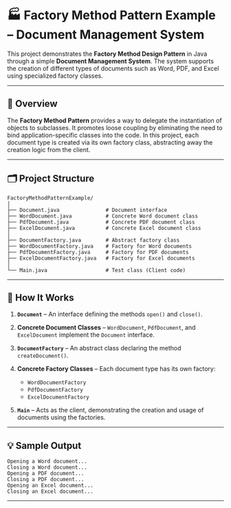 
# 🏭 Factory Method Pattern Example – Document Management System

This project demonstrates the **Factory Method Design Pattern** in Java through a simple **Document Management System**. The system supports the creation of different types of documents such as Word, PDF, and Excel using specialized factory classes.

---

## 📌 Overview

The **Factory Method Pattern** provides a way to delegate the instantiation of objects to subclasses. It promotes loose coupling by eliminating the need to bind application-specific classes into the code. In this project, each document type is created via its own factory class, abstracting away the creation logic from the client.

---

## 🗂 Project Structure

```
FactoryMethodPatternExample/
│
├── Document.java               # Document interface
├── WordDocument.java           # Concrete Word document class
├── PdfDocument.java            # Concrete PDF document class
├── ExcelDocument.java          # Concrete Excel document class
│
├── DocumentFactory.java        # Abstract factory class
├── WordDocumentFactory.java    # Factory for Word documents
├── PdfDocumentFactory.java     # Factory for PDF documents
├── ExcelDocumentFactory.java   # Factory for Excel documents
│
└── Main.java                   # Test class (Client code)
```

---

## 🚀 How It Works

1. **`Document`** – An interface defining the methods `open()` and `close()`.
2. **Concrete Document Classes** – `WordDocument`, `PdfDocument`, and `ExcelDocument` implement the `Document` interface.
3. **`DocumentFactory`** – An abstract class declaring the method `createDocument()`.
4. **Concrete Factory Classes** – Each document type has its own factory:

   * `WordDocumentFactory`
   * `PdfDocumentFactory`
   * `ExcelDocumentFactory`
5. **`Main`** – Acts as the client, demonstrating the creation and usage of documents using the factories.

---

## 💡 Sample Output

```
Opening a Word document...
Closing a Word document...
Opening a PDF document...
Closing a PDF document...
Opening an Excel document...
Closing an Excel document...
```

---


